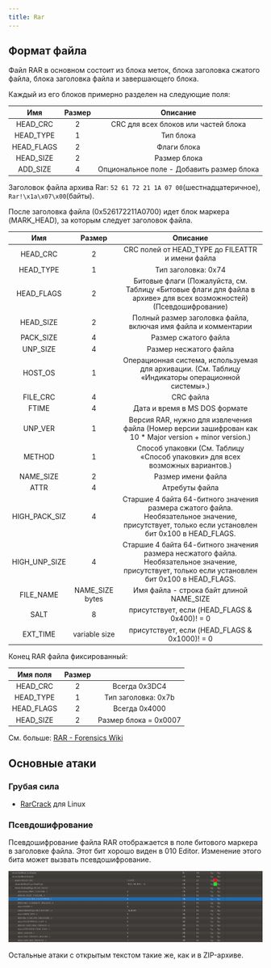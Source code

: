 ```yaml
---
title: Rar
---
```


## Формат файла

Файл RAR в основном состоит из блока меток, блока заголовка сжатого файла, блока заголовка файла и завершающего блока.

Каждый из его блоков примерно разделен на следующие поля:

| Имя        | Размер | Описание                                  |
| :--------: | :----: | :---------------------------------------: |
| HEAD_CRC   | 2      | CRC для всех блоков или частей блока      |
| HEAD_TYPE  | 1      | Тип блока                                 |
| HEAD_FLAGS | 2      | Флаги блока                               |
| HEAD_SIZE  | 2      | Размер блока                              |
| ADD_SIZE   | 4      | Опциональное поле - Добавить размер блока |

Заголовок файла архива Rar: `52 61 72 21 1A 07 00`(шестнадцатеричное), `Rar!\x1a\x07\x00`(байты).

После заголовка файла (0x526172211A0700) идет блок маркера (MARK_HEAD), за которым следует заголовок файла.

| Имя           | Размер          | Описание                                                                                                                                           |
| :-----------: | :-------------: | :------------------------------------------------------------------------------------------------------------------------------------------------: |
| HEAD_CRC      | 2               | CRC полей от HEAD_TYPE до FILEATTR и имени файла                                                                                                   |
| HEAD_TYPE     | 1               | Тип заголовка: 0x74                                                                                                                                |
| HEAD_FLAGS    | 2               | Битовые флаги (Пожалуйста, см. Таблицу «Битовые флаги для файла в архиве» для всех возможностей) (Псевдошифрование)                                |
| HEAD_SIZE     | 2               | Полный размер заголовка файла, включая имя файла и комментарии                                                                                     |
| PACK_SIZE     | 4               | Размер сжатого файла                                                                                                                               |
| UNP_SIZE      | 4               | Размер несжатого файла                                                                                                                             |
| HOST_OS       | 1               | Операционная система, используемая для архивации. (См. Таблицу «Индикаторы операционной системы».)                                                 |
| FILE_CRC      | 4               | CRC файла                                                                                                                                          |
| FTIME         | 4               | Дата и время в MS DOS формате                                                                                                                      |
| UNP_VER       | 1               | Версия RAR, нужно для извлечения файла (Номер версии зашифрован как 10 * Major version + minor version.)                                           |
| METHOD        | 1               | Способ упаковки (См. Таблицу «Способ упаковки» для всех возможных вариантов.)                                                                      |
| NAME_SIZE     | 2               | Размер имени файла                                                                                                                                 |
| ATTR          | 4               | Атребуты файла                                                                                                                                     |
| HIGH_PACK_SIZ | 4               | Старшие 4 байта 64-битного значения размера сжатого файла. Необязательное значение, присутствует, только если установлен бит 0x100 в HEAD_FLAGS.   |
| HIGH_UNP_SIZE | 4               | Старшие 4 байта 64-битного значения размера несжатого файла. Необязательное значение, присутствует, только если установлен бит 0x100 в HEAD_FLAGS. |
| FILE_NAME     | NAME_SIZE bytes | Имя файла - строка байт длиной NAME_SIZE                                                                                                           |
| SALT          | 8               | присутствует, если (HEAD_FLAGS & 0x400)! = 0                                                                                                       |
| EXT_TIME      | variable size   | присутствует, если (HEAD_FLAGS & 0x1000)! = 0                                                                                                      |

Конец RAR файла фиксированный:

| Имя поля   | Размер       |                       |
| :--------: | :----------: | :-------------------: |
| HEAD_CRC   | 2            | Всегда 0x3DC4         |
| HEAD_TYPE  | 1            | Тип заголовка: 0x7b   |
| HEAD_FLAGS | 2            | Всегда 0x4000         |
| HEAD_SIZE  | 2            | Размер блока = 0x0007 |

См. больше: [RAR - Forensics Wiki](<https://forensicswiki.xyz/wiki/index.php?title=RAR>)

## Основные атаки

### Грубая сила

- [RarCrack](<http://rarcrack.sourceforge.net/>) для Linux

### Псевдошифрование

Псевдошифрование файла RAR отображается в поле битового маркера в заголовке файла. Этот бит хорошо виден в 010 Editor.
Изменение этого бита может вызвать псевдошифрование.

![rar-pe](../../assets/img/zip/rar-pe.png)

Остальные атаки с открытым текстом такие же, как и в ZIP-архиве.
